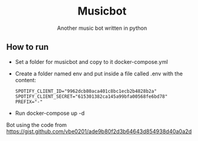 <h1 align="center">Musicbot</h1>
<p align="center">Another music bot written in python</p>

## How to run
- Set a folder for musicbot and copy to it docker-compose.yml
- Create a folder named env and put inside a file called .env with the content:
    ```DISCORD_TOKEN=ODg2ODcwMTEyOTQ1MTg0ODE5.YT74KA.HMbPTCWcsoj8l7XXebb7vwusbaI
    SPOTIFY_CLIENT_ID="9962dcb80aca401c8bc1ecb2b4828b2a"
    SPOTIFY_CLIENT_SECRET="615301382ca145a99bfa00568fe6bd78"
    PREFIX="-"
    ```

- Run docker-compose up -d


Bot using the code from https://gist.github.com/vbe0201/ade9b80f2d3b64643d854938d40a0a2d

